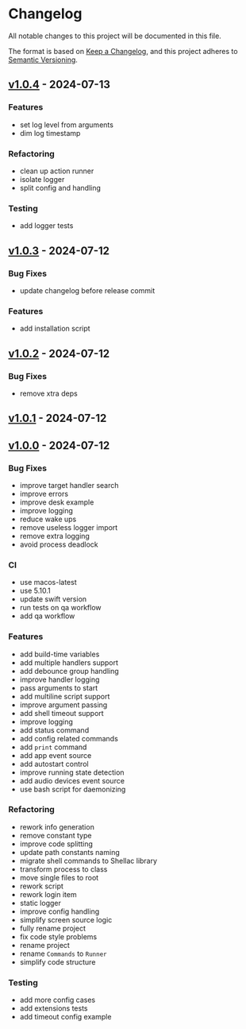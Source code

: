 # Changelog

All notable changes to this project will be documented in this file.

The format is based on [Keep a Changelog][],
and this project adheres to [Semantic Versioning][].


## [v1.0.4](https://github.com/mishamyrt/runon/releases/tag/v1.0.4) - 2024-07-13
### Features
- set log level from arguments
- dim log timestamp

### Refactoring
- clean up action runner
- isolate logger
- split config and handling

### Testing
- add logger tests


## [v1.0.3](https://github.com/mishamyrt/runon/releases/tag/v1.0.3) - 2024-07-12
### Bug Fixes
- update changelog before release commit

### Features
- add installation script


## [v1.0.2](https://github.com/mishamyrt/runon/releases/tag/v1.0.2) - 2024-07-12
### Bug Fixes
- remove xtra deps


## [v1.0.1](https://github.com/mishamyrt/runon/releases/tag/v1.0.1) - 2024-07-12

## [v1.0.0](https://github.com/mishamyrt/runon/releases/tag/v1.0.0) - 2024-07-12
### Bug Fixes
- improve target handler search
- improve errors
- improve desk example
- improve logging
- reduce wake ups
- remove useless logger import
- remove extra logging
- avoid process deadlock

### CI
- use macos-latest
- use 5.10.1
- update swift version
- run tests on qa workflow
- add qa workflow

### Features
- add build-time variables
- add multiple handlers support
- add debounce group handling
- improve handler logging
- pass arguments to start
- add multiline script support
- improve argument passing
- add shell timeout support
- improve logging
- add status command
- add config related commands
- add `print` command
- add app event source
- add autostart control
- improve running state detection
- add audio devices event source
- use bash script for daemonizing

### Refactoring
- rework info generation
- remove constant type
- improve code splitting
- update path constants naming
- migrate shell commands to Shellac library
- transform process to class
- move single files to root
- rework script
- rework login item
- static logger
- improve config handling
- simplify screen source logic
- fully rename project
- fix code style problems
- rename project
- rename `Commands` to `Runner`
- simplify code structure

### Testing
- add more config cases
- add extensions tests
- add timeout config example

[keep a changelog]: https://keepachangelog.com/en/1.0.0/
[semantic versioning]: https://semver.org/spec/v2.0.0.html
[Unreleased]: https://github.com/mishamyrt/runon/compare/v1.0.4...HEAD
[v1.0.4]: https://github.com/mishamyrt/runon/compare/v1.0.3...v1.0.4
[v1.0.3]: https://github.com/mishamyrt/runon/compare/v1.0.2...v1.0.3
[v1.0.2]: https://github.com/mishamyrt/runon/compare/v1.0.1...v1.0.2
[v1.0.1]: https://github.com/mishamyrt/runon/compare/v1.0.0...v1.0.1
